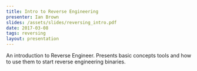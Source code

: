 ```yaml
---
title: Intro to Reverse Engineering
presenter: Ian Brown
slides: /assets/slides/reversing_intro.pdf
date: 2017-03-08
tags: reversing
layout: presentation
---
```

An introduction to Reverse Engineer. Presents basic concepts tools and how to use them to start reverse engineering binaries.
